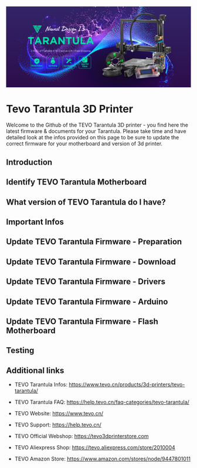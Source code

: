 ![tevo3d](img/tevo-tarantula-banner-01.jpg)
# Tevo Tarantula 3D Printer

Welcome to the Github of the TEVO Tarantula 3D printer - you find here the latest firmware & documents for your Tarantula. Please take time and have detailed look at the infos provided on this page to be sure to update the correct firmware for your motherboard and version of 3d printer.




## Introduction 


## Identify TEVO Tarantula Motherboard 


## What version of TEVO Tarantula do I have? 


## Important Infos


## Update TEVO Tarantula Firmware - Preparation


## Update TEVO Tarantula Firmware - Download


## Update TEVO Tarantula Firmware - Drivers


## Update TEVO Tarantula Firmware - Arduino


## Update TEVO Tarantula Firmware - Flash Motherboard


## Testing


## Additional links

- TEVO Tarantula Infos: https://www.tevo.cn/products/3d-printers/tevo-tarantula/
- TEVO Tarantula FAQ: https://help.tevo.cn/faq-categories/tevo-tarantula/

- TEVO Website: https://www.tevo.cn/
- TEVO Support: https://help.tevo.cn/

- TEVO Official Webshop: https://tevo3dprinterstore.com
- TEVO Aliexpress Shop: https://tevo.aliexpress.com/store/2010004
- TEVO Amazon Store: https://www.amazon.com/stores/node/9447801011
